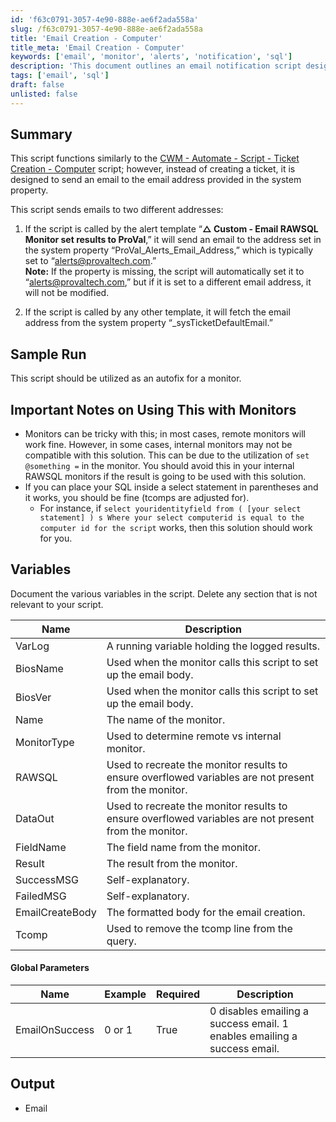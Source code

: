 ```yaml
---
id: 'f63c0791-3057-4e90-888e-ae6f2ada558a'
slug: /f63c0791-3057-4e90-888e-ae6f2ada558a
title: 'Email Creation - Computer'
title_meta: 'Email Creation - Computer'
keywords: ['email', 'monitor', 'alerts', 'notification', 'sql']
description: 'This document outlines an email notification script designed for use with monitoring templates. It details how the script sends emails based on specific alert templates and includes important notes on compatibility with different monitor types. The document also provides a comprehensive overview of the variables and global parameters utilized in the script.'
tags: ['email', 'sql']
draft: false
unlisted: false
---
```


## Summary

This script functions similarly to the [CWM - Automate - Script - Ticket Creation - Computer](/docs/63beba3c-f4a6-41a5-98e2-d4e4ce885035) script; however, instead of creating a ticket, it is designed to send an email to the email address provided in the system property.

This script sends emails to two different addresses:

1. If the script is called by the alert template “**△ Custom - Email RAWSQL Monitor set results to ProVal**,” it will send an email to the address set in the system property “ProVal_Alerts_Email_Address,” which is typically set to “[alerts@provaltech.com](mailto:alerts@provaltech.com).”  
   **Note:** If the property is missing, the script will automatically set it to “[alerts@provaltech.com](mailto:alerts@provaltech.com),” but if it is set to a different email address, it will not be modified.

2. If the script is called by any other template, it will fetch the email address from the system property “_sysTicketDefaultEmail.”

## Sample Run

This script should be utilized as an autofix for a monitor.

## Important Notes on Using This with Monitors

- Monitors can be tricky with this; in most cases, remote monitors will work fine. However, in some cases, internal monitors may not be compatible with this solution. This can be due to the utilization of `set @something =` in the monitor. You should avoid this in your internal RAWSQL monitors if the result is going to be used with this solution.
- If you can place your SQL inside a select statement in parentheses and it works, you should be fine (tcomps are adjusted for).
  - For instance, if `select youridentityfield from ( [your select statement] ) s Where your select computerid is equal to the computer id for the script` works, then this solution should work for you.

## Variables

Document the various variables in the script. Delete any section that is not relevant to your script.

| Name          | Description                                                                 |
|---------------|-----------------------------------------------------------------------------|
| VarLog        | A running variable holding the logged results.                             |
| BiosName      | Used when the monitor calls this script to set up the email body.          |
| BiosVer       | Used when the monitor calls this script to set up the email body.          |
| Name          | The name of the monitor.                                                   |
| MonitorType   | Used to determine remote vs internal monitor.                              |
| RAWSQL        | Used to recreate the monitor results to ensure overflowed variables are not present from the monitor. |
| DataOut       | Used to recreate the monitor results to ensure overflowed variables are not present from the monitor. |
| FieldName     | The field name from the monitor.                                           |
| Result        | The result from the monitor.                                               |
| SuccessMSG    | Self-explanatory.                                                         |
| FailedMSG     | Self-explanatory.                                                         |
| EmailCreateBody | The formatted body for the email creation.                               |
| Tcomp         | Used to remove the tcomp line from the query.                             |

#### Global Parameters

| Name           | Example   | Required | Description                                                                 |
|----------------|-----------|----------|-----------------------------------------------------------------------------|
| EmailOnSuccess | 0 or 1   | True     | 0 disables emailing a success email. 1 enables emailing a success email.  |

## Output

- Email

